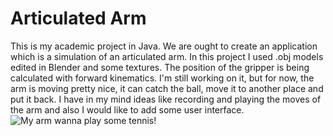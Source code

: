 # Articulated Arm

This is my academic project in Java. We are ought to create an application which is a simulation of an articulated arm. In this project I used .obj models edited in Blender and some textures. The position of the gripper is being calculated with forward kinematics. I'm still working on it, but for now, the arm is moving pretty nice, it can catch the ball, move it to another place and put it back. I have in my mind ideas like recording and playing the moves of the arm and also I would like to add some user interface.
![My arm wanna play some tennis!](https://i.imgsafe.org/15efb83487.png)
